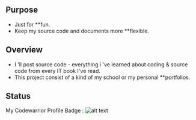 ## Purpose
* Just for **fun.
* Keep my source code and documents more **flexible.
## Overview
* I 'll post source code - everything i 've learned about coding & source code from every IT book I've read.
* This project consist of a kind of my school or my personal **portfolios.
## Status
My Codewarrior Profile Badge : ![alt text](https://www.codewars.com/users/meozz2109/badges/large)
